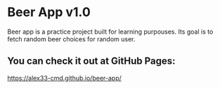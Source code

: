 # Beer App v1.0
Beer app is a practice project built for learning purpouses.
Its goal is to fetch random beer choices for random user.

## You can check it out at GitHub Pages:
https://alex33-cmd.github.io/beer-app/
